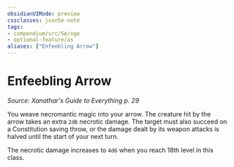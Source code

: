 ```yaml
---
obsidianUIMode: preview
cssclasses: json5e-note
tags:
- compendium/src/5e/xge
- optional-feature/as
aliases: ["Enfeebling Arrow"]
---
```

# Enfeebling Arrow
*Source: Xanathar's Guide to Everything p. 29* 

You weave necromantic magic into your arrow. The creature hit by the arrow takes an extra `2d6` necrotic damage. The target must also succeed on a Constitution saving throw, or the damage dealt by its weapon attacks is halved until the start of your next turn.

The necrotic damage increases to `4d6` when you reach 18th level in this class.